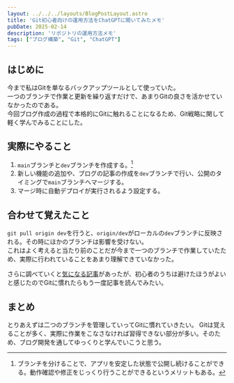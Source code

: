 ```yaml
---
layout: ../../../layouts/BlogPostLayout.astro
title: 'Git初心者向けの運用方法をChatGPTに聞いてみたメモ'
pubDate: 2025-02-14
description: 'リポジトリの運用方法メモ'
tags: ["ブログ構築", "Git", "ChatGPT"]
---
```

## はじめに
今まで私はGitを単なるバックアップツールとして使っていた。  
一つのブランチで作業と更新を繰り返すだけで、あまりGitの良さを活かせていなかったのである。  
今回ブログ作成の過程で本格的にGitに触れることになるため、Git戦略に関して軽く学んでみることにした。  


## 実際にやること
1. `main`ブランチと`dev`ブランチを作成する。[^1]
2. 新しい機能の追加や、ブログの記事の作成を`dev`ブランチで行い、公開のタイミングで`main`ブランチへマージする。
3. マージ時に自動デプロイが実行されるよう設定する。


## 合わせて覚えたこと
`git pull origin dev`を行うと、`origin/dev`がローカルの`dev`ブランチに反映される。その時にほかのブランチは影響を受けない。  
これはよく考えると当たり前のことだが今まで一つのブランチで作業していたため、実際に行われていることをあまり理解できていなかった。  
  
さらに調べていくと[気になる記事](https://qiita.com/Hashimoto-Noriaki/items/6e183f738289cf288b23)があったが、初心者のうちは避けたほうがよいと感じたのでGitに慣れたらもう一度記事を読んでみたい。


## まとめ
とりあえずは二つのブランチを管理していってGitに慣れていきたい。
Gitは覚えることが多く、実際に作業をこなさなければ習得できない部分が多い。そのため、ブログ開発を通してゆっくりと学んでいこうと思う。
  

[^1]: ブランチを分けることで、アプリを安定した状態で公開し続けることができる。動作確認や修正をじっくり行うことができるというメリットもある。